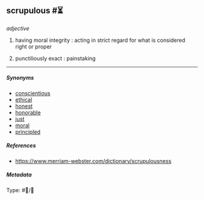 ## scrupulous  #⏳

*adjective*

1. having moral integrity : acting in strict regard for what is considered right or proper

1. punctiliously exact : painstaking

---

##### Synonyms

* [conscientious](conscientious.md)
* [ethical](ethical.md)
* [honest](honest.md)
* [honorable](honorable.md)
* [just](just.md)
* [moral](moral.md)
* [principled](principled.md)

##### References

* https://www.merriam-webster.com/dictionary/scrupulousness

##### Metadata

Type: #💬/💬 
